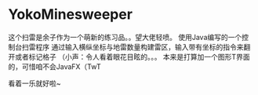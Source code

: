 # YokoMinesweeper
这个扫雷是余子作为一个萌新的练习品。。望大佬轻喷。
使用Java编写的一个控制台扫雷程序
通过输入横纵坐标与地雷数量构建雷区，输入带有坐标的指令来翻开或者标记格子
（小声：令人看着眼花目眩的。。。
本来是打算加一个图形T界面的，可惜咱不会JavaFX（TwT

看着一乐就好啦~
